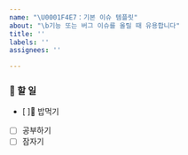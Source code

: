 ```yaml
---
name: "\U0001F4E7：기본 이슈 템플릿"
about: "\b기능 또는 버그 이슈를 올릴 때 유용합니다"
title: ''
labels: ''
assignees: ''

---
```


### 🔗 할 일
- [ ] 밥먹기
- [ ] 공부하기
- [ ] 잠자기
